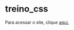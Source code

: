 # treino_css
Para acessar o site, clique <a href="http://raissatreinocss.com/" target="a_blank">aqui.</a>
